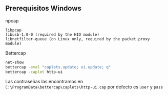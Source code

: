 
## Prerequisitos Windows

npcap

    libpcap
    libusb-1.0-0 (required by the HID module)
    libnetfilter-queue (on Linux only, required by the packet.proxy module)

Bettercap
```bash
net-show
bettercap -eval "caplets.update; ui.update; q"
bettercap -caplet http-ui
```

Las contraseñas las encontramos en `C:\ProgramData\bettercap\caplets\http-ui.cap` por defecto es `user` y `pass`